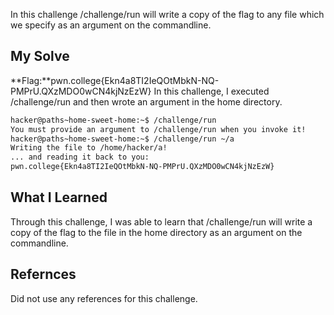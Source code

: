In this challenge /challenge/run will write a copy of the flag to any file which we specify as an argument on the commandline.
## My Solve

**Flag:**pwn.college{Ekn4a8TI2IeQOtMbkN-NQ-PMPrU.QXzMDO0wCN4kjNzEzW}
In this challenge, I executed /challenge/run and then wrote an argument in the home directory.
```bash
hacker@paths~home-sweet-home:~$ /challenge/run
You must provide an argument to /challenge/run when you invoke it!
hacker@paths~home-sweet-home:~$ /challenge/run ~/a
Writing the file to /home/hacker/a!
... and reading it back to you:
pwn.college{Ekn4a8TI2IeQOtMbkN-NQ-PMPrU.QXzMDO0wCN4kjNzEzW}
```

## What I Learned
Through this challenge, I was able to learn that /challenge/run will write a copy of the flag to the file in the home directory as an argument on the commandline.

## Refernces
Did not use any references for this challenge.
